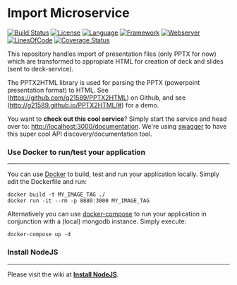 # Import Microservice #
[![Build Status](https://travis-ci.org/slidewiki/import-service.svg?branch=master)](https://travis-ci.org/slidewiki/import-service)
[![License](https://img.shields.io/badge/License-MPL%202.0-green.svg)](https://github.com/slidewiki/import-service/blob/master/LICENSE)
[![Language](https://img.shields.io/badge/Language-Javascript%20ECMA2015-lightgrey.svg)](https://developer.mozilla.org/en-US/docs/Web/JavaScript)
[![Framework](https://img.shields.io/badge/Framework-NodeJS%206.2.0-blue.svg)](https://nodejs.org/)
[![Webserver](https://img.shields.io/badge/Webserver-Hapi%2013.4.0-blue.svg)](http://hapijs.com/)
[![LinesOfCode](https://img.shields.io/badge/LOC-593-lightgrey.svg)](https://github.com/slidewiki/import-service/blob/master/application/package.json)
[![Coverage Status](https://coveralls.io/repos/github/slidewiki/import-service/badge.svg?branch=master)](https://coveralls.io/github/slidewiki/import-service?branch=master)

This repository handles import of presentation files (only PPTX for now) which are transformed to appropiate HTML for creation of deck and slides (sent to deck-service).

The PPTX2HTML library is used for parsing the PPTX (powerpoint presentation format) to HTML.
See (https://github.com/g21589/PPTX2HTML) on Github, and see (http://g21589.github.io/PPTX2HTML/#) for a demo.

You want to **check out this cool service**? Simply start the service and head over to: [http://localhost:3000/documentation](http://localhost:3000/documentation). We're using  [swagger](https://www.npmjs.com/package/hapi-swagger) to have this super cool API discovery/documentation tool.

### Use Docker to run/test your application ###
---
You can use [Docker](https://www.docker.com/) to build, test and run your application locally. Simply edit the Dockerfile and run:

```
docker build -t MY_IMAGE_TAG ./
docker run -it --rm -p 8880:3000 MY_IMAGE_TAG
```

Alternatively you can use [docker-compose](https://docs.docker.com/compose/) to run your application in conjunction with a (local) mongodb instance. Simply execute:

```
docker-compose up -d
```

### Install NodeJS ###
---
Please visit the wiki at [**Install NodeJS**](https://github.com/slidewiki/microservice-template/wiki/Install-NodeJS).
